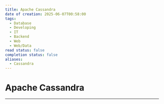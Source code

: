 ```yaml
---
title: Apache Cassandra
date of creation: 2025-06-07T00:58:00
tags:
  - Database
  - Developing
  - IT
  - Backend
  - Web
  - Web/Data
read status: false
completion status: false
aliases:
  - Cassandra
---
```

# Apache Cassandra
---
